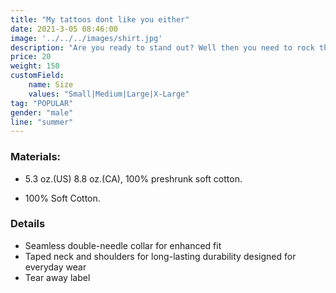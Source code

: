 ```yaml
---
title: "My tattoos dont like you either"
date: 2021-3-05 08:46:00
image: '../../../images/shirt.jpg'
description: "Are you ready to stand out? Well then you need to rock this and show the world how you really feel"
price: 20
weight: 150
customField:
    name: Size
    values: "Small|Medium|Large|X-Large"
tag: "POPULAR"
gender: "male"
line: "summer"
---
```


### Materials:  

- 5.3 oz.(US) 8.8 oz.(CA), 100% preshrunk soft cotton.

- 100% Soft Cotton.

### Details 

- Seamless double-needle collar for enhanced fit
- Taped neck and shoulders for long-lasting durability designed for everyday wear
- Tear away label




